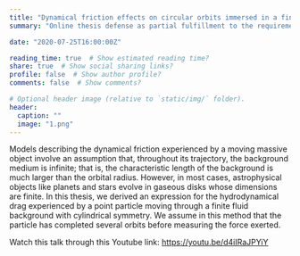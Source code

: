 ```yaml
---
title: "Dynamical friction effects on circular orbits immersed in a finite gaseous background"
summary: "Online thesis defense as partial fulfillment to the requirements for a masteral degree in Physics from the National Institute of Physics, University of the Philippines Diliman."

date: "2020-07-25T16:00:00Z"

reading_time: true  # Show estimated reading time?
share: true  # Show social sharing links?
profile: false  # Show author profile?
comments: false  # Show comments?

# Optional header image (relative to `static/img/` folder).
header:
  caption: ""
  image: "1.png"
---
```

Models describing the dynamical friction experienced by a moving massive object involve an assumption that, throughout its trajectory, the background medium is infinite; that is, the characteristic length of the background is much larger than the orbital radius. However, in most cases, astrophysical objects like planets and stars evolve in gaseous disks whose dimensions are finite. In this thesis, we derived an expression for the hydrodynamical drag experienced by a point particle moving through a finite fluid background with cylindrical symmetry. We assume in this method that the particle has completed several orbits before measuring the force exerted.

Watch this talk through this Youtube link: https://youtu.be/d4iIRaJPYiY
